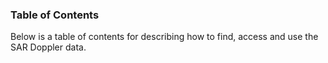 ### Table of Contents

Below is a table of contents for describing how to find, access and use the SAR Doppler data.

```{tableofcontents}
```